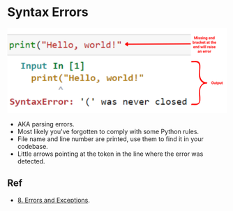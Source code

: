 # Syntax Errors

![Syntax error, missing closing parenthesis](./assets/syntax-error.png)

- AKA parsing errors.
- Most likely you've forgotten to comply with some Python rules.
- File name and line number are printed, use them to find it in your codebase.
- Little arrows pointing at the token in the line where the error was detected.

## Ref

- [8. Errors and Exceptions](https://docs.python.org/3/tutorial/errors.html).
